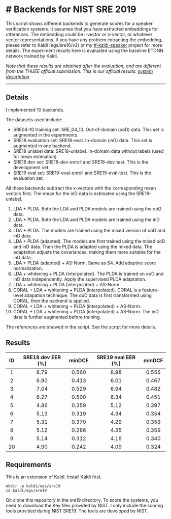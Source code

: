 # # Backends for NIST SRE 2019

This script shows different backends to generate scores for a speaker verification systems. It assumes that you have extracted embeddings for utterances. The embedding could be i-vector or x-vector, or whatever vector representations. If you have any problem extracting the embedding, please refer to Kaldi (egs/sre16/v2) or my [tf-kaldi-speaker](https://github.com/mycrazycracy/tf-kaldi-speaker) project for more details. The experiment results here is evaluated using the baseline ETDNN network trained by  Kaldi.

*Note that these results are obtained after the evaluation, and are different from the THUEE official submission. This is our official results: [system description](https://arxiv.org/abs/1912.11585)*

----

## Details

I implemented 10 backends. 

The datasets used include:

* SRE04-10 training set: SRE_04_10. Out-of-domain (ooD) data. This set is augmented in the experiments.
* SRE18 evaluation set: SRE18-eval. In-domain (inD) data. This set is augmented in one backend.
* SRE18 unlabel data: SRE18-unlabel. In-domain data without labels (used for mean estimation)
* SRE18 dev set: SRE18-dev-enroll and SRE18-dev-test. This is the development set.
* SRE19 eval set: SRE19-eval-enroll and SRE19-eval-test. This is the evaluation set.

All these backends subtract the x-vectors with the corresponding mean vectors first. The mean for the inD data is estimated using the SRE18-unlabel. 

1. LDA + PLDA. Both the LDA and PLDA models are trained using the ooD data.
2. LDA + PLDA. Both the LDA and PLDA models are trained using the inD data.
3. LDA + PLDA. The models are trained using the mixed version of ooD and inD data.
4. LDA + PLDA (adapted). The models are first trained using the mixed ooD and inD data. Then the PLDA is adapted using the mixed data. The adaptation adjusts the covariances, making them more suitable for the inD data.
5. LDA + PLDA (adapted) + AS-Norm. Same as S4. Add adaptive score normalization.
6. LDA + whitening + PLDA (interpolated). The PLDA is trained on ooD and inD data independently. Apply the supervised PLDA adaptation. 
7. LDA + whitening + PLDA (interpolated) + AS-Norm.
8. CORAL + LDA + whitening + PLDA (interpolated). CORAL is a feature-level adapation technique. The ooD data is first transformed using CORAL, then the backend is applied.
9. CORAL + LDA + whitening + PLDA (interpolated) + AS-Norm. 
10. CORAL + LDA + whitening + PLDA (interpolated) + AS-Norm. The inD data is further augmented before training.

The references are showed in the script. See the script for more details.

## Results

|  ID  | SRE18 dev EER (%) | minDCF | SRE19 eval EER (%) | minDCF |
| :--: | :---------------: | :----: | :----------------: | :----: |
|  1   |       8.79        | 0.560  |        8.98        | 0.556  |
|  2   |       6.90        | 0.413  |        6.01        | 0.467  |
|  3   |       7.04        | 0.529  |        6.94        | 0.482  |
|  4   |       6.27        | 0.500  |        6.34        | 0.451  |
|  5   |       4.86        | 0.359  |        5.12        | 0.397  |
|  6   |       5.13        | 0.319  |        4.34        | 0.354  |
|  7   |       5.31        | 0.370  |        4.29        | 0.359  |
|  8   |       5.12        | 0.286  |        4.35        | 0.359  |
|  9   |       5.14        | 0.312  |        4.16        | 0.340  |
|  10  |       4.90        | 0.242  |        4.09        | 0.324  |



## Requirements

This is an extension of Kaldi. Install Kaldi first. 

```
mkdir -p kaldi/egs/sre19
cd kaldi/egs/sre19
```

Git clone this repository in the sre19 directory. 
To score the systems, you need to download the Key files provided by NIST. I only include the scoring tools provided during NIST SRE19. The tools are developed by NIST.

